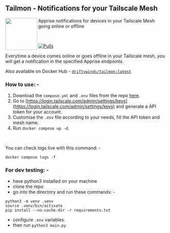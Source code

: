 ## Tailmon - Notifications for your Tailscale Mesh

<img align="left" width="100" height="100" src="https://i.postimg.cc/zGbww7hz/id-U5z-X3036-1759758123436.jpg"> Apprise notifications for devices in your Tailscale Mesh going online or offline

<br>

[![Pulls](https://img.shields.io/docker/pulls/driftywinds/tailmon.svg?style=for-the-badge)](https://img.shields.io/docker/pulls/driftywinds/tailmon.svg?style=for-the-badge)

Everytime a device comes online or goes offline in your Tailscale mesh, you will get a notification in the specified Apprise endpoints.

Also available on Docker Hub - [```driftywinds/tailmon:latest```](https://hub.docker.com/repository/docker/driftywinds/tailmon/general)

### How to use: - 

1. Download the ```compose.yml``` and ```.env``` files from the repo [here](https://github.com/driftywinds/rssrise).
2. Go to [https://login.tailscale.com/admin/settings/keys](https://login.tailscale.com/admin/settings/keys) and generate a API token for your account.
3. Customise the ```.env``` file according to your needs, fill the API token and mesh name.
4. Run ```docker compose up -d```.

<br>

You can check logs live with this command: - 
```
docker compose logs -f
```
### For dev testing: -
- have python3 installed on your machine
- clone the repo
- go into the directory and run these commands: -
```
python3 -m venv .venv
source .venv/bin/activate
pip install --no-cache-dir -r requirements.txt
```  
- configure ```.env``` variables.
- then run ```python3 main.py```

